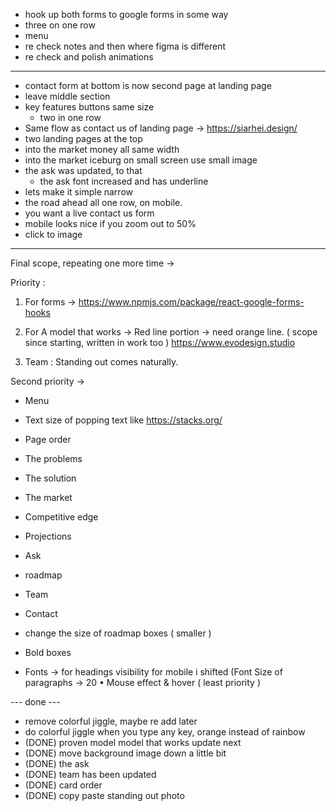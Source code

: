 - hook up both forms to google forms in some way
- three on one row
- menu
- re check notes and then where figma is different
- re check and polish animations

---

- contact form at bottom is now second page at landing page
- leave middle section
- key features buttons same size
  - two in one row
- Same flow as contact us of landing page -> https://siarhei.design/
- two landing pages at the top
- into the market money all same width
- into the market iceburg on small screen use small image
- the ask was updated, to that
  - the ask font increased and has underline
- lets make it simple narrow
- the road ahead all one row, on mobile.
- you want a live contact us form
- mobile looks nice if you zoom out to 50%
- click to image

---

Final scope, repeating one more time ->

Priority :

1. For forms ->
   https://www.npmjs.com/package/react-google-forms-hooks

2. For A model that works -> Red line portion -> need orange line.
   ( scope since starting, written in work too )
   https://www.evodesign.studio

3. Team : Standing out comes naturally.

Second priority ->

- Menu
- Text size of popping text like https://stacks.org/
- Page order
- The problems
- The solution
- The market
- Competitive edge
- Projections
- Ask
- roadmap
- Team
- Contact

- change the size of roadmap boxes ( smaller )
- Bold boxes
- Fonts -> for headings visibility for mobile i shifted (Font Size of paragraphs -> 20
  • Mouse effect & hover ( least priority )

--- done ---

- remove colorful jiggle, maybe re add later
- do colorful jiggle when you type any key, orange instead of rainbow
- (DONE) proven model model that works update next
- (DONE) move background image down a little bit
- (DONE) the ask
- (DONE) team has been updated
- (DONE) card order
- (DONE) copy paste standing out photo

